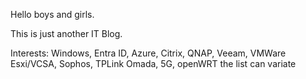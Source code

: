 Hello boys and girls.

This is just another IT Blog.

Interests: Windows, Entra ID, Azure, Citrix, QNAP, Veeam, VMWare Esxi/VCSA, Sophos, TPLink Omada, 5G, openWRT
the list can variate
